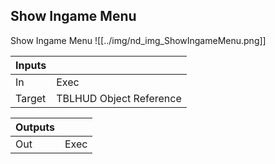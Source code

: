 ## Show Ingame Menu
Show Ingame Menu
![[../img/nd_img_ShowIngameMenu.png]]

|Inputs||
|--|--|
| In | Exec |
| Target | TBLHUD Object Reference |

|Outputs||
|--|--|
| Out | Exec |
